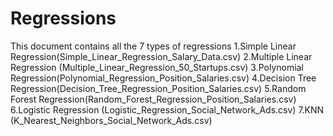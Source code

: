 # Regressions
This document contains all the 7 types of regressions 
1.Simple Linear Regression(Simple_Linear_Regression_Salary_Data.csv)
2.Multiple Linear Regression (Multiple_Linear_Regression_50_Startups.csv)
3.Polynomial Regression(Polynomial_Regression_Position_Salaries.csv)
4.Decision Tree Regression(Decision_Tree_Regression_Position_Salaries.csv)
5.Random Forest Regression(Random_Forest_Regression_Position_Salaries.csv)
6.Logistic Regression (Logistic_Regression_Social_Network_Ads.csv)
7.KNN (K_Nearest_Neighbors_Social_Network_Ads.csv)
